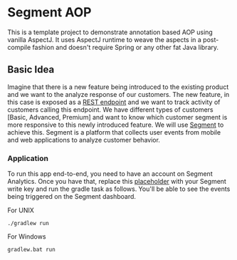 # Segment AOP

This is a template project to demonstrate annotation based AOP using vanilla AspectJ. It uses AspectJ runtime to weave the aspects in a post-compile fashion and doesn't require Spring or any other fat Java library.

## Basic Idea

Imagine that there is a new feature being introduced to the existing product and we want to the analyze response of our customers. The new feature, in this case is exposed as a [REST endpoint](src/main/java/com/segment/resource/Endpoints.java#L14-L23) and we want to track activity of customers calling this endpoint. We have different types of customers [Basic, Advanced, Premium] and want to know which customer segment is more responsive to this newly introduced feature. We will use [Segment](https://segment.com/) to achieve this. Segment is a platform that collects user events from mobile and web applications to analyze customer behavior.

### Application

To run this app end-to-end, you need to have an account on Segment Analytics. Once you have that, replace this [placeholder](src/main/java/com/segment/App.java#L16) with your Segment write key and run the gradle task as follows. You'll be able to see the events being triggered on the Segment dashboard. 

For UNIX
```shell
./gradlew run
```

For Windows
```shell
gradlew.bat run
```
